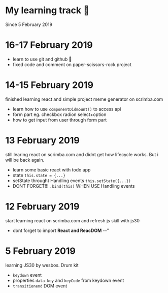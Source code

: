 # My learning track 🌈
Since 5 February 2019

# 16-17 February 2019
- learn to use git and github 🤖
- fixed code and comment on paper-scissors-rock project

# 14-15 February 2019
finished learning react and simple project meme generator on scrimba.com
- learn how to use `componentDidmount()` to access api 
- form part eg. checkbox radion select+option
- how to get input from user through form part

# 13 February 2019
still learing react on scrimba.com and didnt get how lifecycle works. 
But i will be back again.
- learn some basic react with todo app
- state `this.state = {...}`
- setState throught Handling events `this.setState({...})`
- DONT FORGET!!! `.bind(this)` WHEN USE Handling events

# 12 February 2019
start learning react on scrimba.com and refresh js skill with js30
- dont forget to import **React and ReacDOM** --" 

# 5 February 2019
learning JS30 by wesbos. Drum kit    
- `keydown` event
- properties `data-key` and `keyCode` from keydown event
- `transitionend` DOM event

